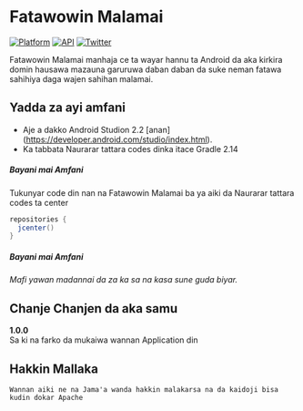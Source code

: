 # Fatawowin Malamai

[![Platform](https://img.shields.io/badge/platform-android-green.svg)](http://developer.android.com/index.html)
[![API](https://img.shields.io/badge/API-15%2B-brightgreen.svg?style=flat)](https://android-arsenal.com/api?level=15)
[![Twitter](https://img.shields.io/badge/Twitter-@amansulaiman-blue.svg?style=flat)](http://twitter.com/amansulaiman)

Fatawowin Malamai manhaja ce ta wayar hannu ta Android da aka kirkira domin hausawa mazauna garuruwa daban daban da suke neman fatawa sahihiya daga wajen sahihan malamai.

Yadda za ayi amfani
-----
* Aje a dakko Android Studion 2.2 [anan] (https://developer.android.com/studio/index.html).
* Ka tabbata Naurarar tattara codes dinka itace Gradle 2.14


##### Bayani mai Amfani
Tukunyar code din nan na Fatawowin Malamai ba ya aiki da Naurarar tattara codes ta center
```groovy
repositories {
  jcenter()
}
```
##### Bayani mai Amfani
*Mafi yawan madannai da za ka sa na kasa sune guda biyar.*


Chanje Chanjen da aka samu
-----
<b>1.0.0</b><br>
Sa ki na farko da mukaiwa wannan Application din


Hakkin Mallaka
-----
```
Wannan aiki ne na Jama'a wanda hakkin malakarsa na da kaidoji bisa kudin dokar Apache
```
